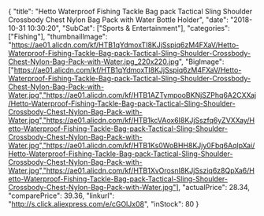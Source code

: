 {
	"title": "Hetto Waterproof Fishing Tackle Bag pack Tactical Sling Shoulder Crossbody Chest Nylon Bag Pack with Water Bottle Holder",
	"date": "2018-10-31 10:30:20",
	"SubCat": ["Sports & Entertainment"],
	"categories": ["Fishing"],
	"thumbnailImage": "https://ae01.alicdn.com/kf/HTB1qYdmoxTI8KJjSspiq6zM4FXaV/Hetto-Waterproof-Fishing-Tackle-Bag-pack-Tactical-Sling-Shoulder-Crossbody-Chest-Nylon-Bag-Pack-with-Water.jpg_220x220.jpg",
	"BigImage": ["https://ae01.alicdn.com/kf/HTB1qYdmoxTI8KJjSspiq6zM4FXaV/Hetto-Waterproof-Fishing-Tackle-Bag-pack-Tactical-Sling-Shoulder-Crossbody-Chest-Nylon-Bag-Pack-with-Water.jpg","https://ae01.alicdn.com/kf/HTB1AZTympooBKNjSZPhq6A2CXXaj/Hetto-Waterproof-Fishing-Tackle-Bag-pack-Tactical-Sling-Shoulder-Crossbody-Chest-Nylon-Bag-Pack-with-Water.jpg","https://ae01.alicdn.com/kf/HTB1kcVAox6I8KJjSszfq6yZVXXay/Hetto-Waterproof-Fishing-Tackle-Bag-pack-Tactical-Sling-Shoulder-Crossbody-Chest-Nylon-Bag-Pack-with-Water.jpg","https://ae01.alicdn.com/kf/HTB1Ks0WoBHH8KJjy0Fbq6AqlpXai/Hetto-Waterproof-Fishing-Tackle-Bag-pack-Tactical-Sling-Shoulder-Crossbody-Chest-Nylon-Bag-Pack-with-Water.jpg","https://ae01.alicdn.com/kf/HTB1XvOrosnI8KJjSsziq6z8QpXa6/Hetto-Waterproof-Fishing-Tackle-Bag-pack-Tactical-Sling-Shoulder-Crossbody-Chest-Nylon-Bag-Pack-with-Water.jpg"],
	"actualPrice": 28.34,
	"comparePrice": 39.36,
	"linkurl": "http://s.click.aliexpress.com/e/cGOlJx08",
	"inStock": 80
}
